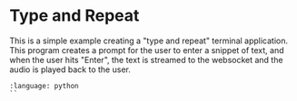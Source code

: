 # Type and Repeat
This is a simple example creating a "type and repeat" terminal application. This program creates a prompt for the user
to enter a snippet of text, and when the user hits "Enter", the text is streamed to the websocket and the audio is played
back to the user.

```{literalinclude} ../../../../snippets/speak.py
:language: python
``
